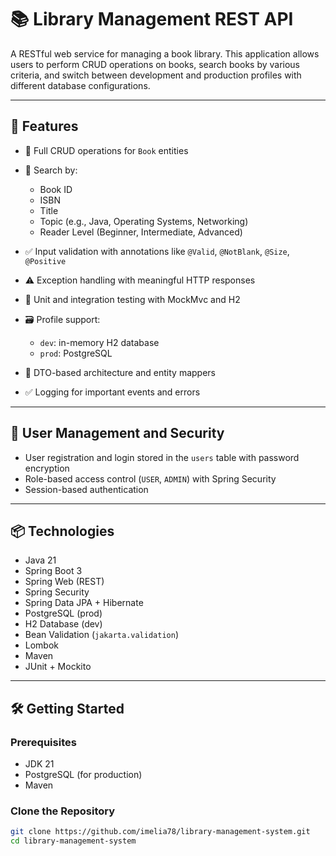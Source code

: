 # 📚 Library Management  REST API

A RESTful web service for managing a book library. This application allows users to perform CRUD operations on books, search books by various criteria, and switch between development and production profiles with different database configurations.

---

## 🚀 Features

- 🔧 Full CRUD operations for `Book` entities
- 📖 Search by:
  - Book ID
  - ISBN
  - Title
  - Topic (e.g., Java, Operating Systems, Networking)
  - Reader Level (Beginner, Intermediate, Advanced)

- ✅ Input validation with annotations like `@Valid`, `@NotBlank`, `@Size`, `@Positive`
- ⚠️ Exception handling with meaningful HTTP responses
- 🧪 Unit and integration testing with MockMvc and H2
- 🗃️ Profile support:
  - `dev`: in-memory H2 database
  - `prod`: PostgreSQL
- 🧩 DTO-based architecture and entity mappers
- ✅ Logging for important events and errors



---

## 🔐 User Management and Security

- User registration and login stored in the `users` table with password encryption  
- Role-based access control (`USER`, `ADMIN`) with Spring Security
- Session-based authentication 

---
## 📦 Technologies

- Java 21
- Spring Boot 3
- Spring Web (REST)
- Spring Security
- Spring Data JPA + Hibernate
- PostgreSQL (prod)
- H2 Database (dev)
- Bean Validation (`jakarta.validation`)
- Lombok
- Maven
- JUnit + Mockito

---

## 🛠️ Getting Started

### Prerequisites

- JDK 21
- PostgreSQL (for production)
- Maven 

### Clone the Repository

```bash
git clone https://github.com/imelia78/library-management-system.git
cd library-management-system
